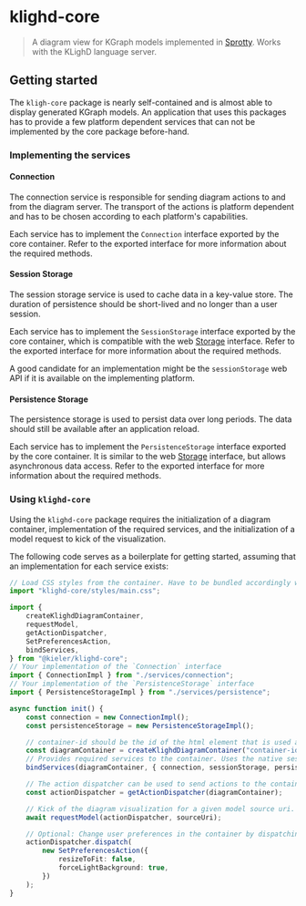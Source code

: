 # klighd-core

> A diagram view for KGraph models implemented in [Sprotty](https://github.com/theia-ide/sprotty).
> Works with the KLighD language server.

## Getting started

The `kligh-core` package is nearly self-contained and is almost able to display generated KGraph
models. An application that uses this packages has to provide a few platform dependent services that
can not be implemented by the core package before-hand.

### Implementing the services

#### Connection

The connection service is responsible for sending diagram actions to and from the diagram server.
The transport of the actions is platform dependent and has to be chosen according to each platform's
capabilities.

Each service has to implement the `Connection` interface exported by the core container. Refer to
the exported interface for more information about the required methods.

#### Session Storage

The session storage service is used to cache data in a key-value store. The duration of persistence
should be short-lived and no longer than a user session.

Each service has to implement the `SessionStorage` interface exported by the core container, which
is compatible with the web [Storage](https://developer.mozilla.org/en-US/docs/Web/API/Storage)
interface. Refer to the exported interface for more information about the required methods.

A good candidate for an implementation might be the `sessionStorage` web API if it is available on
the implementing platform.

#### Persistence Storage

The persistence storage is used to persist data over long periods. The data should still be available
after an application reload.

Each service has to implement the `PersistenceStorage` interface exported by the core container.
It is similar to the web [Storage](https://developer.mozilla.org/en-US/docs/Web/API/Storage)
interface, but allows asynchronous data access.
Refer to the exported interface for more information about the required methods.

### Using `klighd-core`

Using the `klighd-core` package requires the initialization of a diagram container, implementation
of the required services, and the initialization of a model request to kick of the visualization.

The following code serves as a boilerplate for getting started, assuming that an implementation for
each service exists:

```typescript
// Load CSS styles from the container. Have to be bundled accordingly with the bundler of choice.
import "klighd-core/styles/main.css";

import {
    createKlighdDiagramContainer,
    requestModel,
    getActionDispatcher,
    SetPreferencesAction,
    bindServices,
} from "@kieler/klighd-core";
// Your implementation of the `Connection` interface
import { ConnectionImpl } from "./services/connection";
// Your implementation of the `PersistenceStorage` interface
import { PersistenceStorageImpl } from "./services/persistence";

async function init() {
    const connection = new ConnectionImpl();
    const persistenceStorage = new PersistenceStorageImpl();

    // container-id should be the id of the html element that is used as the root for diagrams.
    const diagramContainer = createKlighdDiagramContainer("container-id");
    // Provides required services to the container. Uses the native sessionStorage in this case.
    bindServices(diagramContainer, { connection, sessionStorage, persistenceStorage });

    // The action dispatcher can be used to send actions to the container.
    const actionDispatcher = getActionDispatcher(diagramContainer);

    // Kick of the diagram visualization for a given model source uri. The sourceUri is sent to the server.
    await requestModel(actionDispatcher, sourceUri);

    // Optional: Change user preferences in the container by dispatching an action accordingly.
    actionDispatcher.dispatch(
        new SetPreferencesAction({
            resizeToFit: false,
            forceLightBackground: true,
        })
    );
}
```
